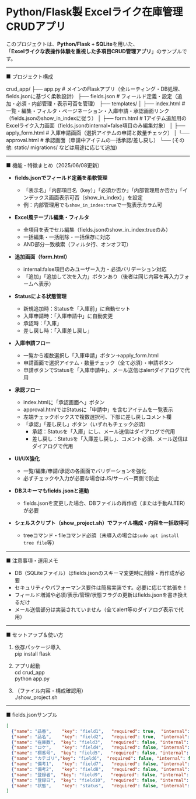 # Python/Flask製 Excelライク在庫管理CRUDアプリ

このプロジェクトは、**Python/Flask + SQLite**を用いた、  
「**Excelライクな表操作体験を重視した多項目CRUD管理アプリ**」のサンプルです。

---

■ プロジェクト構成

crud_app/
├── app.py           # メインのFlaskアプリ（全ルーティング・DB処理、fields.jsonに基づく柔軟設計）
├── fields.json      # フィールド定義・設定（追加・必須・内部管理・表示可否を管理）
├── templates/
│   ├── index.html        # 一覧・編集・フィルタ・ページネーション・入庫申請・承認画面リンク（fields.jsonのshow_in_indexに従う）
│   ├── form.html         # 1アイテム追加用のExcelライク入力画面（fields.jsonのinternal=false項目のみ編集対象）
│   ├── apply_form.html   # 入庫申請画面（選択アイテムの申請と数量チェック）
│   └── approval.html     # 承認画面（申請中アイテムの一括承認/差し戻し）
└── (その他: static/ migrations/ などは用途に応じて追加)

---

■ 機能・特徴まとめ（2025/06/08更新）

- **fields.jsonでフィールド定義を柔軟管理**
  - 「表示名」「内部項目名（key）」「必須か否か」「内部管理用か否か」「インデックス画面表示可否（show_in_index）」を設定
  - 例：内部管理用でも`show_in_index:true`で一覧表示カラム可

- **Excel風テーブル編集・フィルタ**
  - 全項目を表でセル編集（fields.jsonのshow_in_index:trueのみ）
  - 一括編集・一括削除・一括保存に対応
  - AND部分一致検索（フィルタ行、オンオフ可）

- **追加画面（form.html）**
  - internal:false項目のみユーザー入力・必須バリデーション対応
  - 「追加」「追加して次を入力」ボタンあり（後者は同じ内容を再入力フォームへ表示）

- **Statusによる状態管理**
  - 新規追加時：Statusを「入庫前」に自動セット
  - 入庫申請時：「入庫申請中」に自動変更
  - 承認時：「入庫」
  - 差し戻し時：「入庫差し戻し」

- **入庫申請フロー**
  - 一覧から複数選択し「入庫申請」ボタン→apply_form.html
  - 申請画面で選択アイテム・数量チェック（全て必須）・申請ボタン
  - 申請ボタンでStatusを「入庫申請中」、メール送信はalertダイアログで代用

- **承認フロー**
  - index.htmlに「承認画面へ」ボタン
  - approval.htmlではStatusに「申請中」を含むアイテムを一覧表示
  - 左端チェックボックスで複数選択可、下部に差し戻しコメント欄
  - 「承認」「差し戻し」ボタン（いずれもチェック必須）
      - 承認：Statusを「入庫」にし、メール送信はダイアログで代用
      - 差し戻し：Statusを「入庫差し戻し」、コメント必須、メール送信はダイアログで代用

- **UI/UX強化**
  - 一覧/編集/申請/承認の各画面でバリデーションを強化
  - 必ずチェックや入力が必要な場合はJS/サーバー両側で防止

- **DBスキーマもfields.jsonと連動**
  - fields.jsonを変更した場合、DBファイルの再作成（または手動ALTER）が必要

- **シェルスクリプト（show_project.sh）でファイル構成・内容を一括取得可**
  - treeコマンド・fileコマンド必須（未導入の場合は`sudo apt install tree file`等）

---

■ 注意事項・運用メモ

- DB（SQLiteファイル）はfields.jsonのスキーマ変更時に削除・再作成が必要
- セキュリティやパフォーマンス要件は簡易実装です。必要に応じて拡張を！
- フィールド増減や必須/表示/管理/状態フラグの更新はfields.jsonを書き換えるだけ
- メール送信部分は実装されていません（全てalert等のダイアログ表示で代用）

---

■ セットアップ＆使い方

1. 依存パッケージ導入  
   pip install flask

2. アプリ起動  
   cd crud_app  
   python app.py

3. （ファイル内容・構成確認用）  
   ./show_project.sh

---

■ fields.jsonサンプル

```json
[
  {"name": "品番",    "key": "field1",   "required": true,  "internal": false, "show_in_index": true},
  {"name": "品名",    "key": "field2",   "required": true,  "internal": false, "show_in_index": true},
  {"name": "在庫数",  "key": "field3",   "required": false, "internal": false, "show_in_index": true},
  {"name": "ロケ",    "key": "field4",   "required": false, "internal": false, "show_in_index": true},
  {"name": "棚番号",  "key": "field5",   "required": false, "internal": false, "show_in_index": true},
  {"name": "カテゴリ","key": "field6",  "required": false, "internal": false, "show_in_index": true},
  {"name": "備考1",   "key": "field7",   "required": false, "internal": false, "show_in_index": false},
  {"name": "備考2",   "key": "field8",   "required": false, "internal": false, "show_in_index": false},
  {"name": "登録者",  "key": "field9",   "required": false, "internal": false, "show_in_index": false},
  {"name": "登録日",  "key": "field10",  "required": false, "internal": false, "show_in_index": false},
  {"name": "状態",    "key": "status",   "required": false, "internal": true,  "show_in_index": true}
]
